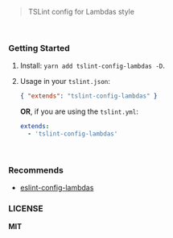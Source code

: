 > TSLint config for Lambdas style 


<br/>

### Getting Started

1. Install: `yarn add tslint-config-lambdas -D`.

2. Usage in your `tslint.json`:

    ```json
    { "extends": "tslint-config-lambdas" }
    ```

    **OR**, if you are using the `tslint.yml`:
    ```yml
    extends:
      - 'tslint-config-lambdas'
    ```

<br/>

### Recommends

  - [eslint-config-lambdas](https://github.com/WittBulter/eslint-config-lambdas/)

### LICENSE

**MIT**

